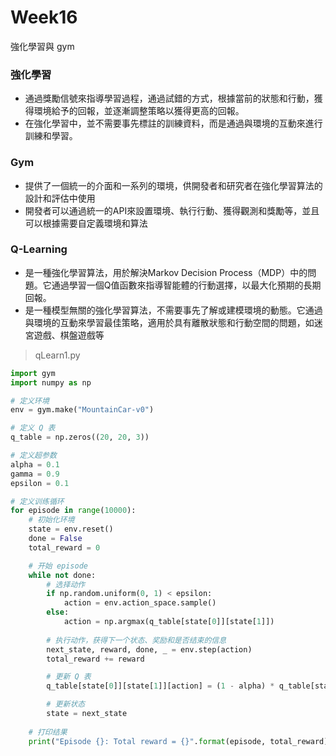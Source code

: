 # Week16	

強化學習與 gym

### 強化學習

* 通過獎勵信號來指導學習過程，通過試錯的方式，根據當前的狀態和行動，獲得環境給予的回報，並逐漸調整策略以獲得更高的回報。
* 在強化學習中，並不需要事先標註的訓練資料，而是通過與環境的互動來進行訓練和學習。



### Gym

* 提供了一個統一的介面和一系列的環境，供開發者和研究者在強化學習算法的設計和評估中使用
* 開發者可以通過統一的API來設置環境、執行行動、獲得觀測和獎勵等，並且可以根據需要自定義環境和算法



### Q-Learning

* 是一種強化學習算法，用於解決Markov Decision Process（MDP）中的問題。它通過學習一個Q值函數來指導智能體的行動選擇，以最大化預期的長期回報。
* 是一種模型無關的強化學習算法，不需要事先了解或建模環境的動態。它通過與環境的互動來學習最佳策略，適用於具有離散狀態和行動空間的問題，如迷宮遊戲、棋盤遊戲等

> qLearn1.py

```python
import gym
import numpy as np

# 定义环境
env = gym.make("MountainCar-v0")

# 定义 Q 表
q_table = np.zeros((20, 20, 3))

# 定义超参数
alpha = 0.1
gamma = 0.9
epsilon = 0.1

# 定义训练循环
for episode in range(10000):
    # 初始化环境
    state = env.reset()
    done = False
    total_reward = 0

    # 开始 episode
    while not done:
        # 选择动作
        if np.random.uniform(0, 1) < epsilon:
            action = env.action_space.sample()
        else:
            action = np.argmax(q_table[state[0]][state[1]])
        
        # 执行动作，获得下一个状态、奖励和是否结束的信息
        next_state, reward, done, _ = env.step(action)
        total_reward += reward

        # 更新 Q 表
        q_table[state[0]][state[1]][action] = (1 - alpha) * q_table[state[0]][state[1]][action] + alpha * (reward + gamma * np.max(q_table[next_state[0]][next_state[1]]))

        # 更新状态
        state = next_state
    
    # 打印结果
    print("Episode {}: Total reward = {}".format(episode, total_reward))
```

